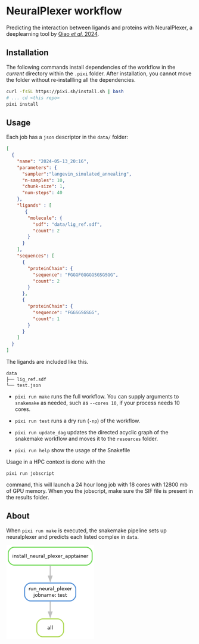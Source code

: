# NeuralPlexer workflow

Predicting the interaction between ligands and proteins with NeuralPlexer, a
deeplearning tool by [Qiao _et al._
2024](https://www.nature.com/articles/s42256-024-00792-z).

## Installation

The following commands install dependencies of the workflow in the _current_
directory within the `.pixi` folder. After installation, you cannot move the
folder without re-installling all the dependencies. 

```bash
curl -fsSL https://pixi.sh/install.sh | bash
# ... cd <this repo>
pixi install
```

## Usage

Each job has a `json` descriptor in the `data/` folder:

```json
[
  {
    "name": "2024-05-13_20:16",
    "parameters": {
      "sampler":"langevin_simulated_annealing",
      "n-samples": 10,
      "chunk-size": 1,
      "num-steps": 40
    },
    "ligands" : [
       {
        "molecule": {
          "sdf": "data/lig_ref.sdf",
          "count": 2
        }
      }
    ],
    "sequences": [
      {
        "proteinChain": {
          "sequence": "FGGGFGGGGGSGSGSGG",
          "count": 2
        }
      },
      {
        "proteinChain": {
          "sequence": "FGGSGSGSGG",
          "count": 1
        }
      }
    ]
  }
]
```

The ligands are included like this.

```
data
├── lig_ref.sdf
└── test.json
```


* `pixi run make` runs the full workflow. You can supply arguments to
`snakemake` as needed, such as `--cores 10`, if your process needs 10 cores.

* `pixi run test` runs a dry run (`-np`) of the workflow. 

* `pixi run update_dag` updates the directed acyclic graph of the snakemake
workflow and moves it to the `resources` folder.

* `pixi run help` show the usage of the Snakefile


Usage in a HPC context is done with the

```
pixi run jobscript
```

command, this will launch a 24 hour long job with 18 cores with 12800 mb of GPU
memory. When you the jobscript, make sure the SIF file is present in the results
folder.

## About

When `pixi run make` is executed, the snakemake pipeline sets up neuralplexer
and predicts each listed complex in `data`.

![](resources/pipeline.png)
